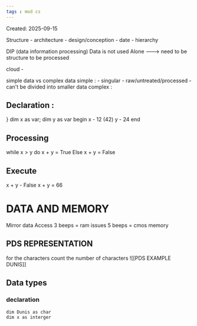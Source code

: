 ```yaml
---
tags : mod cs
---
```

Created: 2025-09-15

Structure - architecture - design/conception - date - hierarchy 

DIP (data information processing)
 Data is not used Alone ---> need to be structure to be processed

cloud - 

simple data vs complex data
simple : - singular - raw/untreated/processed - can't be divided into smaller data
complex : 

## Declaration :
} dim x as var;
  dim y as var
  begin
  x - 12 (42)
  y - 24
  end
## Processing
while x > y
    do
x + y = True
Else
x + y = False

## Execute
x + y - False
x + y = 66

# DATA AND MEMORY
Mirror data Access
3 beeps = ram issues
5 beeps = cmos memory

## PDS REPRESENTATION
for the characters count the number of characters
![[PDS EXAMPLE DUNIS]]

## Data types
### **declaration**
	dim Dunis as char
	dim x as interger